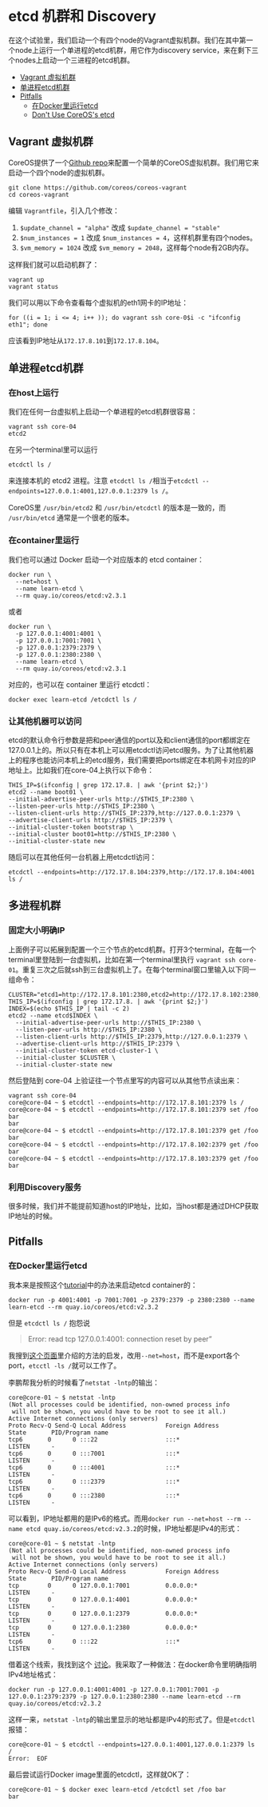 # etcd 机群和 Discovery

在这个试验里，我们启动一个有四个node的Vagrant虚拟机群。我们在其中第一个node上运行一个单进程的etcd机群，用它作为discovery service，来在剩下三个nodes上启动一个三进程的etcd机群。

  * [Vagrant 虚拟机群](#vagrant-虚拟机群)
  * [单进程etcd机群](#单进程etcd机群)
  * [Pitfalls](#pitfalls)
    * [在Docker里运行etcd](#在docker里运行etcd)
    * [Don't Use CoreOS's etcd](#dont-use-coreoss-etcd)


## Vagrant 虚拟机群

CoreOS提供了一个[Github repo](https://github.com/coreos/coreos-vagrant)来配置一个简单的CoreOS虚拟机群。我们用它来启动一个四个node的虚拟机群。

```
git clone https://github.com/coreos/coreos-vagrant
cd coreos-vagrant
```

编辑 `Vagrantfile`，引入几个修改：

1. `$update_channel = "alpha"` 改成 `$update_channel = "stable"`
1. `$num_instances = 1` 改成 `$num_instances = 4`，这样机群里有四个nodes。
1. `$vm_memory = 1024` 改成 `$vm_memory = 2048`，这样每个node有2GB内存。

这样我们就可以启动机群了：

```
vagrant up
vagrant status
```

我们可以用以下命令查看每个虚拟机的eth1网卡的IP地址：

```
for ((i = 1; i <= 4; i++ )); do vagrant ssh core-0$i -c "ifconfig eth1"; done
```

应该看到IP地址从`172.17.8.101`到`172.17.8.104`。



## 单进程etcd机群

### 在host上运行

我们在任何一台虚拟机上启动一个单进程的etcd机群很容易：

```
vagrant ssh core-04
etcd2
```

在另一个terminal里可以运行

```
etcdctl ls /
```

来连接本机的 etcd2 进程。注意 `etcdctl ls /`相当于`etcdctl --endpoints=127.0.0.1:4001,127.0.0.1:2379 ls /`。

CoreOS里 `/usr/bin/etcd2` 和 `/usr/bin/etcdctl` 的版本是一致的，而 `/usr/bin/etcd` 通常是一个很老的版本。

### 在container里运行

我们也可以通过 Docker 启动一个对应版本的 etcd container：

```
docker run \
  --net=host \
  --name learn-etcd \
  --rm quay.io/coreos/etcd:v2.3.1
```

或者

```
docker run \
  -p 127.0.0.1:4001:4001 \
  -p 127.0.0.1:7001:7001 \
  -p 127.0.0.1:2379:2379 \
  -p 127.0.0.1:2380:2380 \
  --name learn-etcd \
  --rm quay.io/coreos/etcd:v2.3.1
```

对应的，也可以在 container 里运行 etcdctl：

```
docker exec learn-etcd /etcdctl ls /
```

### 让其他机器可以访问

etcd的默认命令行参数是把和peer通信的port以及和client通信的port都绑定在127.0.0.1上的。所以只有在本机上可以用etcdctl访问etcd服务。为了让其他机器上的程序也能访问本机上的etcd服务，我们需要把ports绑定在本机网卡对应的IP地址上。比如我们在core-04上执行以下命令：

```
THIS_IP=$(ifconfig | grep 172.17.8. | awk '{print $2;}')
etcd2 --name boot01 \
--initial-advertise-peer-urls http://$THIS_IP:2380 \
--listen-peer-urls http://$THIS_IP:2380 \
--listen-client-urls http://$THIS_IP:2379,http://127.0.0.1:2379 \
--advertise-client-urls http://$THIS_IP:2379 \
--initial-cluster-token bootstrap \
--initial-cluster boot01=http://$THIS_IP:2380 \
--initial-cluster-state new
```

随后可以在其他任何一台机器上用etcdctl访问：

```
etcdctl --endpoints=http://172.17.8.104:2379,http://172.17.8.104:4001 ls /
```


## 多进程机群

### 固定大小明确IP

上面例子可以拓展到配置一个三个节点的etcd机群。打开3个terminal，在每一个terminal里登陆到一台虚拟机，比如在第一个terminal里执行 `vagrant ssh core-01`。重复三次之后就ssh到三台虚拟机上了。在每个terminal窗口里输入以下同一组命令：

```
CLUSTER="etcd1=http://172.17.8.101:2380,etcd2=http://172.17.8.102:2380,etcd3=http://172.17.8.103:2380"
THIS_IP=$(ifconfig | grep 172.17.8. | awk '{print $2;}')
INDEX=$(echo $THIS_IP | tail -c 2)
etcd2 --name etcd$INDEX \
  --initial-advertise-peer-urls http://$THIS_IP:2380 \
  --listen-peer-urls http://$THIS_IP:2380 \
  --listen-client-urls http://$THIS_IP:2379,http://127.0.0.1:2379 \
  --advertise-client-urls http://$THIS_IP:2379 \
  --initial-cluster-token etcd-cluster-1 \
  --initial-cluster $CLUSTER \
  --initial-cluster-state new
```

然后登陆到 core-04 上验证往一个节点里写的内容可以从其他节点读出来：

```
vagrant ssh core-04
core@core-04 ~ $ etcdctl --endpoints=http://172.17.8.101:2379 ls /
core@core-04 ~ $ etcdctl --endpoints=http://172.17.8.101:2379 set /foo bar
bar
core@core-04 ~ $ etcdctl --endpoints=http://172.17.8.101:2379 get /foo
bar
core@core-04 ~ $ etcdctl --endpoints=http://172.17.8.102:2379 get /foo
bar
core@core-04 ~ $ etcdctl --endpoints=http://172.17.8.103:2379 get /foo
bar
```

### 利用Discovery服务

很多时候，我们并不能提前知道host的IP地址，比如，当host都是通过DHCP获取IP地址的时候。

## Pitfalls

### 在Docker里运行etcd

我本来是按照这个[tutorial](https://coreos.com/etcd/docs/latest/docker_guide.html)中的办法来启动etcd container的：

```
docker run -p 4001:4001 -p 7001:7001 -p 2379:2379 -p 2380:2380 --name learn-etcd --rm quay.io/coreos/etcd:v2.3.2
```

但是 `etcdctl ls /` 抱怨说

> Error:  read tcp 127.0.0.1:4001: connection reset by peer”

我搜到[这个页面](https://github.com/coreos/etcd/blob/master/Documentation/op-guide/container.md#docker)里介绍的方法的启发，改用`--net=host`，而不是export各个port，`etcctl -ls /`就可以工作了。

李鹏帮我分析的时候看了`netstat -lntp`的输出：
```
core@core-01 ~ $ netstat -lntp
(Not all processes could be identified, non-owned process info
 will not be shown, you would have to be root to see it all.)
Active Internet connections (only servers)
Proto Recv-Q Send-Q Local Address           Foreign Address         State       PID/Program name    
tcp6       0      0 :::22                   :::*                    LISTEN      -                   
tcp6       0      0 :::7001                 :::*                    LISTEN      -                   
tcp6       0      0 :::4001                 :::*                    LISTEN      -                   
tcp6       0      0 :::2379                 :::*                    LISTEN      -                   
tcp6       0      0 :::2380                 :::*                    LISTEN      -
```

可以看到，IP地址都用的是IPv6的格式。而用`docker run --net=host --rm
--name etcd quay.io/coreos/etcd:v2.3.2`的时候，IP地址都是IPv4的形式：

```
core@core-01 ~ $ netstat -lntp
(Not all processes could be identified, non-owned process info
 will not be shown, you would have to be root to see it all.)
Active Internet connections (only servers)
Proto Recv-Q Send-Q Local Address           Foreign Address         State       PID/Program name    
tcp        0      0 127.0.0.1:7001          0.0.0.0:*               LISTEN      -                   
tcp        0      0 127.0.0.1:4001          0.0.0.0:*               LISTEN      -                   
tcp        0      0 127.0.0.1:2379          0.0.0.0:*               LISTEN      -                   
tcp        0      0 127.0.0.1:2380          0.0.0.0:*               LISTEN      -                   
tcp6       0      0 :::22                   :::*                    LISTEN      -                   
```

借着这个线索，我找到这个
[讨论](https://github.com/docker/docker/issues/2174)。我采取了一种做法：在docker命令里明确指明IPv4地址格式：

```
docker run -p 127.0.0.1:4001:4001 -p 127.0.0.1:7001:7001 -p 127.0.0.1:2379:2379 -p 127.0.0.1:2380:2380 --name learn-etcd --rm quay.io/coreos/etcd:v2.3.2
```

这样一来，`netstat -lntp`的输出里显示的地址都是IPv4的形式了。但是`etcdctl`报错：

```
core@core-01 ~ $ etcdctl --endpoints=127.0.0.1:4001,127.0.0.1:2379 ls /
Error:  EOF
```

最后尝试运行Docker image里面的etcdctl，这样就OK了：

```
core@core-01 ~ $ docker exec learn-etcd /etcdctl set /foo bar
bar
```

